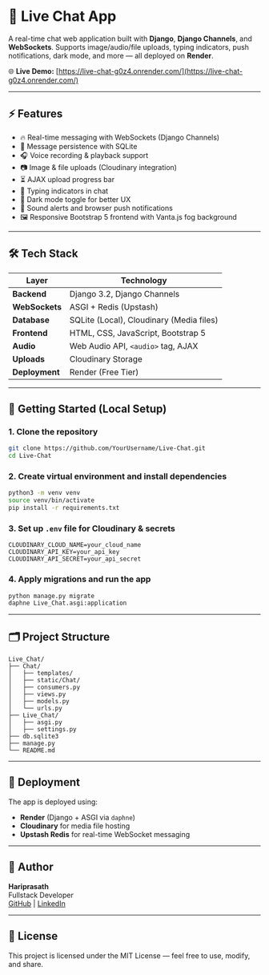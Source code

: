 # 💬 Live Chat App

A real-time chat web application built with **Django**, **Django Channels**, and **WebSockets**. Supports image/audio/file uploads, typing indicators, push notifications, dark mode, and more — all deployed on **Render**.

🌐 **Live Demo:** [https://live-chat-g0z4.onrender.com/](https://live-chat-g0z4.onrender.com/)

---

## ⚡ Features

- 🔥 Real-time messaging with WebSockets (Django Channels)
- 💾 Message persistence with SQLite
- 🎧 Voice recording & playback support
- 📷 Image & file uploads (Cloudinary integration)
- ⏳ AJAX upload progress bar
- 👀 Typing indicators in chat
- 🌙 Dark mode toggle for better UX
- 🔔 Sound alerts and browser push notifications
- 🖼️ Responsive Bootstrap 5 frontend with Vanta.js fog background

---

## 🛠️ Tech Stack

| Layer      | Technology                                |
|------------|-------------------------------------------|
| **Backend**| Django 3.2, Django Channels                |
| **WebSockets** | ASGI + Redis (Upstash)                |
| **Database**| SQLite (Local), Cloudinary (Media files) |
| **Frontend**| HTML, CSS, JavaScript, Bootstrap 5       |
| **Audio**   | Web Audio API, `<audio>` tag, AJAX       |
| **Uploads** | Cloudinary Storage                       |
| **Deployment** | Render (Free Tier)                    |

---

## 🚀 Getting Started (Local Setup)

### 1. Clone the repository
```bash
git clone https://github.com/YourUsername/Live-Chat.git
cd Live-Chat
```

### 2. Create virtual environment and install dependencies
```bash
python3 -m venv venv
source venv/bin/activate
pip install -r requirements.txt
```

### 3. Set up `.env` file for Cloudinary & secrets
```env
CLOUDINARY_CLOUD_NAME=your_cloud_name
CLOUDINARY_API_KEY=your_api_key
CLOUDINARY_API_SECRET=your_api_secret
```

### 4. Apply migrations and run the app
```bash
python manage.py migrate
daphne Live_Chat.asgi:application
```

---

## 🗂️ Project Structure

```
Live_Chat/
├── Chat/
│   ├── templates/
│   ├── static/Chat/
│   ├── consumers.py
│   ├── views.py
│   ├── models.py
│   └── urls.py
├── Live_Chat/
│   ├── asgi.py
│   ├── settings.py
├── db.sqlite3
├── manage.py
└── README.md
```

---

## 🚀 Deployment

The app is deployed using:
- **Render** (Django + ASGI via `daphne`)
- **Cloudinary** for media file hosting
- **Upstash Redis** for real-time WebSocket messaging

---

## 🙌 Author

**Hariprasath**  
Fullstack Developer  
[GitHub](https://github.com/Hariprasath-003) | [LinkedIn](https://www.linkedin.com/in/hariprasath-l-174b54270)

---

## 📄 License

This project is licensed under the MIT License — feel free to use, modify, and share.
